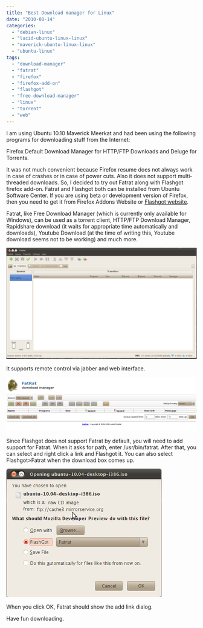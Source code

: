 ```yaml
---
title: "Best Download manager for Linux"
date: "2010-08-14"
categories: 
  - "debian-linux"
  - "lucid-ubuntu-linux-linux"
  - "maverick-ubuntu-linux-linux"
  - "ubuntu-linux"
tags: 
  - "download-manager"
  - "fatrat"
  - "firefox"
  - "firefox-add-on"
  - "flashgot"
  - "free-download-manager"
  - "linux"
  - "torrent"
  - "web"
---
```


I am using Ubuntu 10.10 Maverick Meerkat and had been using the following programs for downloading stuff from the Internet:

Firefox Default Download Manager for HTTP/FTP Downloads and Deluge for Torrents.

It was not much convenient because Firefox resume does not always work in case of crashes or in case of power cuts. Also it does not support multi-threaded downloads. So, I decided to try out Fatrat along with Flashgot firefox add-on. Fatrat and Flashgot both can be installed from Ubuntu Software Center. If you are using beta or development version of Firefox, then you need to get it from Firefox Addons Website or [Flashgot website](http://flashgot.net/).

Fatrat, like Free Download Manager (which is currently only available for Windows), can be used as a torrent client, HTTP/FTP Download Manager, Rapidshare download (it waits for appropriate time automatically and downloads), Youtube Download (at the time of writing this, Youtube download seems not to be working) and much more.  

![](images/fatrat1-1024x597.png)

  
It supports remote control via jabber and web interface.  

![](images/fatrat2-1024x290.png)

  
Since Flashgot does not support Fatrat by default, you will need to add support for Fatrat. When it asks for path, enter /usr/bin/fatrat. After that, you can select and right click a link and Flashgot it. You can also select Flashgot>Fatrat when the download box comes up.

![](images/fatrat3.png)

  
When you click OK, Fatrat should show the add link dialog.

Have fun downloading.
